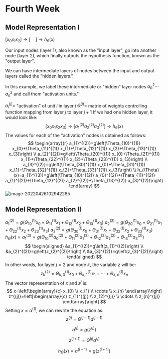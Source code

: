 # Fourth Week

## Model Representation I

$\left[x_{0} x_{1} x_{2}\right] \rightarrow[\quad] \rightarrow h_{\theta}(x)$

Our input nodes (layer 1), also known as the "input layer", go into another node (layer 2), which finally outputs the hypothesis function, known as the "output layer".

We can have intermediate layers of nodes between the input and output layers called the "hidden layers."

In this example, we label these intermediate or "hidden" layer nodes $a^2_0 \cdots a^2_n$ and call them "activation units."

$a_{i}^{(j)}=$ "activation" of unit $i$ in layer $j$
$\Theta^{(j)}=$ matrix of weights controlling function mapping from layer $j$ to layer $j+1$
If we had one hidden layer, it would look like:
$$
\left[x_{0} x_{1} x_{2} x_{3}\right] \rightarrow\left[a_{1}^{(2)} a_{2}^{(2)} a_{3}^{(2)}\right] \rightarrow h_{\theta}(x)
$$
The values for each of the "activation" nodes is obtained as follows:
$$
\begin{array}{r}
a_{1}^{(2)}=g\left(\Theta_{10}^{(1)} x_{0}+\Theta_{11}^{(1)} x_{1}+\Theta_{12}^{(1)} x_{2}+\Theta_{13}^{(1)} x_{3}\right) \\
a_{2}^{(2)}=g\left(\Theta_{20}^{(1)} x_{0}+\Theta_{21}^{(1)} x_{1}+\Theta_{22}^{(1)} x_{2}+\Theta_{23}^{(1)} x_{3}\right) \\
a_{3}^{(2)}=g\left(\Theta_{30}^{(1)} x_{0}+\Theta_{31}^{(1)} x_{1}+\Theta_{32}^{(1)} x_{2}+\Theta_{33}^{(1)} x_{3}\right) \\
h_{\Theta}(x)=a_{1}^{(3)}=g\left(\Theta_{10}^{(2)} a_{0}^{(2)}+\Theta_{11}^{(2)} a_{1}^{(2)}+\Theta_{12}^{(2)} a_{2}^{(2)}+\Theta_{13}^{(2)} a_{3}^{(2)}\right)
\end{array}
$$
![image-20220426102942285](C:\Users\Administrator\AppData\Roaming\Typora\typora-user-images\image-20220426102942285.png)

## Model Representation II

$a_{1}^{(2)}=g\left(\Theta_{10}^{(1)} x_{0}+\Theta_{11}^{(1)} x_{1}+\Theta_{12}^{(1)} x_{2}+\Theta_{13}^{(1)} x_{3}\right)$
$a_{2}^{(2)}=g\left(\Theta_{20}^{(1)} x_{0}+\Theta_{21}^{(1)} x_{1}+\Theta_{22}^{(1)} x_{2}+\Theta_{23}^{(1)} x_{3}\right)$
$a_{3}^{(2)}=g\left(\Theta_{30}^{(1)} x_{0}+\Theta_{31}^{(1)} x_{1}+\Theta_{32}^{(1)} x_{2}+\Theta_{33}^{(1)} x_{3}\right)$
$h_{\Theta}(x)=a_{1}^{(3)}=g\left(\Theta_{10}^{(2)} a_{0}^{(2)}+\Theta_{11}^{(2)} a_{1}^{(2)}+\Theta_{12}^{(2)} a_{2}^{(2)}+\Theta_{13}^{(2)} a_{3}^{(2)}\right)$
$$
\begin{aligned}
&a_{1}^{(2)}=g\left(z_{1}^{(2)}\right) \\
&a_{2}^{(2)}=g\left(z_{2}^{(2)}\right) \\
&a_{3}^{(2)}=g\left(z_{3}^{(2)}\right)
\end{aligned}
$$
In other words, for layer $j=2$ and node $k$, the variable $z$ will be:
$$
z_{k}^{(2)}=\Theta_{k, 0}^{(1)} x_{0}+\Theta_{k, 1}^{(1)} x_{1}+\cdots+\Theta_{k, n}^{(1)} x_{n}
$$
The vector representation of $x$ and $z^{j}$ is:
$$
x=\left[\begin{array}{c}
x_{0} \\
x_{1} \\
\cdots \\
x_{n}
\end{array}\right] z^{(j)}=\left[\begin{array}{c}
z_{1}^{(j)} \\
z_{2}^{(j)} \\
\cdots \\
z_{n}^{(j)}
\end{array}\right]
$$
Setting $x=a^{(1)}$, we can rewrite the equation as:
$$
z^{(j)}=\Theta^{(j-1)} a^{(j-1)}
$$

$$
a^{(j)} = g(z^{(j)})
$$

$$
z^{(j+1)} = \Theta^{(j)}a^{(j)}
$$

$$
h_{\Theta}(x)=a^{(j+1)}=g\left(z^{(j+1)}\right)
$$

